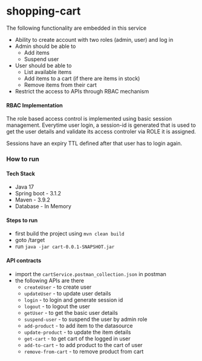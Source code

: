 # shopping-cart
The following functionality are embedded in this service
- Ability to create account with two roles (admin, user) and log in
- Admin should be able to
  - Add items
  - Suspend user
- User should be able to
  - List available items
  - Add items to a cart (if there are items in stock)
  - Remove items from their cart
- Restrict the access to APIs through RBAC mechanism

#### RBAC Implementation
The role based access control is implemented using basic session management.
Everytime user login, a session-id is generated that is used to get the user details and validate its access controler via ROLE it is assigned.

Sessions have an expiry TTL defined after that user has to login again.

### How to run
#### Tech Stack
- Java 17
- Spring boot - 3.1.2
- Maven - 3.9.2
- Database - In Memory
#### Steps to run
- first build the project using `mvn clean build`
- goto /target
- run  `java -jar cart-0.0.1-SNAPSHOT.jar`
#### API contracts
- import the `cartService.postman_collection.json` in postman
- the following APIs are there
  - `createUser` - to create user
  - `updateUser` - to update user details
  - `login` - to login and generate session id
  - `logout` - to logout the user
  - `getUser` - to get the basic user details
  - `suspend-user` - to suspend the user by admin role
  - `add-product` - to add item to the datasource
  - `update-product` - to update the item details
  - `get-cart` - to get cart of the logged in user
  - `add-to-cart` - to add product to the cart of user
  - `remove-from-cart` - to remove product from cart